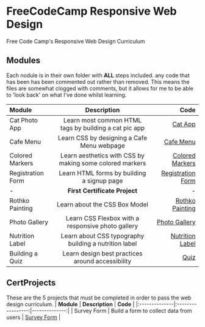 # FreeCodeCamp Responsive Web Design

Free Code Camp's Responsive Web Design Curriculum

## Modules
Each nodule is in their own folder with **ALL** steps included. any code that has been has been commented out rather than removed.
This means the files are somewhat clogged with comments, but it allows for me to be able to 'look back' on what I've done whilst learning.

|   **Module**  |   **Description** |   **Code**    |
|:--------------|:-----------------:|--------------:|
|   Cat Photo App   |   Learn most common HTML tags by building a cat pic app   |   [Cat App](./Modules/001_CatPhotoApp/index.html)   |
|   Cafe Menu   |   Learn CSS by designing a Cafe Menu webpage  |   [Cafe Menu](./Modules/002_CafeMenu/)  |
|   Colored Markers |   Learn aesthetics with CSS by making some colored markers    |   [Colored Markers](./Modules/003_ColoredMarkers/)  |
|   Registration Form   |   Learn HTML forms by building a signup page  |   [Registration Form](./Modules/004_RegistrationForm/)  |
|   -   |   **First Certificate Project**   |   -   |
|   Rothko Painting |   Learn about the CSS Box Model   |   [Rothko Painting](./Modules/005_RothkoPainting/)  |
|   Photo Gallery   |   Learn CSS Flexbox with a responsive photo gallery   |   [Photo Gallery](./Modules/006_PhotoGallery/)  |
|   Nutrition Label |   Learn about CSS typography building a nutrition label   |   [Nutrition Label](./Modules/007_NutritionLabel/)   |
|   Building a Quiz |   Learn design best practices around accessibility    |   [Quiz](./Modules/008_BuildingAQuiz/)  |

## CertProjects
These are the 5 projects that must be completed in order to pass the web design curriculum.
|   **Module**  |   **Description** |   **Code**    |
|:--------------|:-----------------:|--------------:|
|   Survey Form |   Build a form to collect data from users |   [Survey Form](./CertProjects/001_SurveyForm/) |

